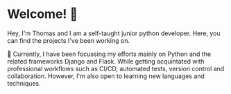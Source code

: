 # Welcome! 👋
Hey, I'm Thomas and I am a self-taught junior python developer. Here, you can find the projects I've been working on.

🌱 Currently, I have been focussing my efforts mainly on Python and the related frameworks Django and Flask. While getting acquintated with professional workflows such as CI/CD, automated tests, version control and collaboration. However, I'm also open to learning new languages and techniques.


<!--
### Hi there 👋

**abczzz13/abczzz13** is a ✨ _special_ ✨ repository because its `README.md` (this file) appears on your GitHub profile.

Here are some ideas to get you started:

- 🔭 I’m currently working on ...
- 🌱 I’m currently learning ...
- 👯 I’m looking to collaborate on ...
- 🤔 I’m looking for help with ...
- 💬 Ask me about ...
- 📫 How to reach me: ...
- 😄 Pronouns: ...
- ⚡ Fun fact: ...
-->
